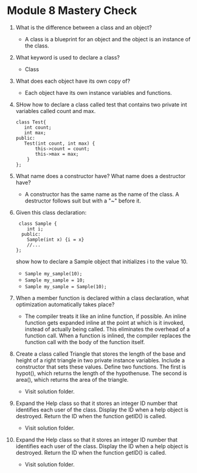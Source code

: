 # Module 8 Mastery Check

1. What is the difference between a class and an object?
   - A class is a blueprint for an object and the object is an instance of the class.
  
2. What keyword is used to declare a class?
   - Class
  
3. What does each object have its own copy of?
   - Each object have its own instance variables and functions.
  
4. SHow how to declare a class called test that contains two private int variables called count and max.
   ```
   class Test{
      int count;
      int max;
   public:
      Test(int count, int max) {
          this->count = count;
          this->max = max;
       }
   };
   ```

5. What name does a constructor have? What name does a destructor have?
   - A constructor has the same name as the name of the class. A destructor follows suit but with a "~" before it.
  
6. Given this class declaration:
   ```
    class Sample {
       int i;
     public:
       Sample(int x) {i = x}
       //...
   };
   ```
   show how to declare a Sample object that initializes i to the value 10.
   - `Sample my_sample(10);`
   - `Sample my_sample = 10;`
   - `Sample my_sample = Sample(10);`
  
7. When a member function is declared within a class declaration, what optimization automatically takes place?
   - The compiler treats it like an inline function, if possible. An inline function gets expanded inline at the point at which is it invoked, instead of actually being called. This eliminates the overhead of a function call. When a function is inlined, the compiler replaces the function call with the body of the function itself.
  
8. Create a class called Triangle that stores the length of the base and height of a right triangle in two private instance variables. Include a constructor that sets these values. Define two functions. The first is hypot(), which returns the length of the hypothenuse. The second is area(), which returns the area of the triangle.
   - Visit solution folder.

9. Expand the Help class so that it stores an integer ID number that identifies each user of the class. Display the ID when a help object is destroyed. Return the ID when the function getID() is called.
    - Visit solution folder.
  
10. Expand the Help class so that it stores an integer ID number that identifies each user of the class. Display the ID when a help object is destroyed. Return the ID when the function getID() is called.
    - Visit solution folder.

